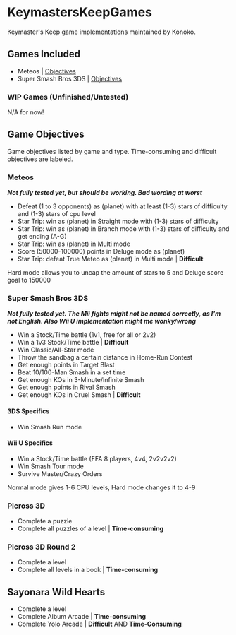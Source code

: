 # KeymastersKeepGames
Keymaster's Keep game implementations maintained by Konoko.


## Games Included
- Meteos | [Objectives](#meteos)
- Super Smash Bros 3DS | [Objectives](#super-smash-bros-3ds)


### WIP Games (Unfinished/Untested)
N/A for now!

## Game Objectives
Game objectives listed by game and type. Time-consuming and difficult objectives are labeled.

### Meteos
***Not fully tested yet, but should be working. Bad wording at worst***
- Defeat (1 to 3 opponents) as (planet) with at least (1-3) stars of difficulty and (1-3) stars of cpu level
- Star Trip: win as (planet) in Straight mode with (1-3) stars of difficulty
- Star Trip: win as (planet) in Branch mode with (1-3) stars of difficulty and get ending (A-G)
- Star Trip: win as (planet) in Multi mode
- Score (50000-100000) points in Deluge mode as (planet)
- Star Trip: defeat True Meteo as (planet) in Multi mode | **Difficult**

Hard mode allows you to uncap the amount of stars to 5 and Deluge score goal to 150000

### Super Smash Bros 3DS
***Not fully tested yet. The Mii fights might not be named correctly, as I'm not English. Also Wii U implementation might me wonky/wrong***
- Win a Stock/Time battle (1v1, free for all or 2v2)
- Win a 1v3 Stock/Time battle | **Difficult**
- Win Classic/All-Star mode
- Throw the sandbag a certain distance in Home-Run Contest
- Get enough points in Target Blast
- Beat 10/100-Man Smash in a set time
- Get enough KOs in 3-Minute/Infinite Smash
- Get enough points in Rival Smash
- Get enough KOs in Cruel Smash | **Difficult**

#### 3DS Specifics
- Win Smash Run mode

#### Wii U Specifics
- Win a Stock/Time battle (FFA 8 players, 4v4, 2v2v2v2)
- Win Smash Tour mode
- Survive Master/Crazy Orders

Normal mode gives 1-6 CPU levels, Hard mode changes it to 4-9

### Picross 3D
- Complete a puzzle
- Complete all puzzles of a level | **Time-consuming**

### Picross 3D Round 2
- Complete a level
- Complete all levels in a book | **Time-consuming**

## Sayonara Wild Hearts
- Complete a level
- Complete Album Arcade | **Time-consuming**
- Complete Yolo Arcade | **Difficult** AND **Time-Consuming**